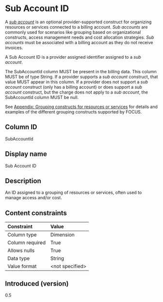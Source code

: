 # Sub Account ID

A [*sub account*](#glossary:sub-account) is an optional provider-supported construct for organizing resources or services connected to a billing account. *Sub accounts* are commonly used for scenarios like grouping based on organizational constructs, access management needs and cost allocation strategies. *Sub accounts* must be associated with a billing account as they do not receive invoices.

A Sub Account ID is a provider assigned identifier assigned to a *sub account*.

The SubAccountId column MUST be present in the billing data. This column MUST be of type String. If a provider supports a *sub account* construct, that value MUST appear in this column. If a provider does not support a *sub account* construct (only has a billing account) or does support a *sub account* construct, but the charge does not apply to a *sub account*, the SubAccountId column MUST be null.

See [Appendix: Grouping constructs for resources or services](#groupingconstructsforresourcesorservices) for details and examples of the different grouping constructs supported by FOCUS.

## Column ID

SubAccountId

## Display name

Sub Account ID

## Description

An ID assigned to a grouping of resources or services, often used to manage access and/or cost.

## Content constraints

|    Constraint   |      Value      |
|:----------------|:----------------|
| Column type     | Dimension       |
| Column required | True            |
| Allows nulls    | True            |
| Data type       | String          |
| Value format    | \<not specified> |

## Introduced (version)

0.5
